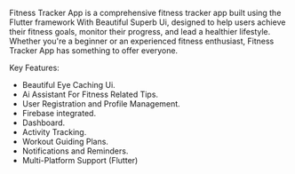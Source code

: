 Fitness Tracker App is a comprehensive fitness tracker app built using the Flutter framework With Beautiful Superb Ui, designed to help users achieve their fitness goals, monitor their progress, and lead a healthier lifestyle. Whether you're a beginner or an experienced fitness enthusiast, Fitness Tracker App has something to offer everyone.

Key Features:
* Beautiful Eye Caching Ui.
* Ai Assistant For Fitness Related Tips.
* User Registration and Profile Management.
* Firebase integrated.
* Dashboard.
* Activity Tracking.
* Workout Guiding Plans.
* Notifications and Reminders.
* Multi-Platform Support (Flutter)
